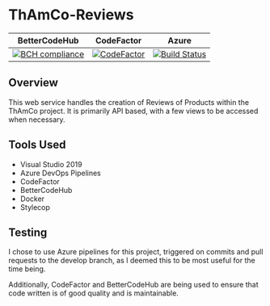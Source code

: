 # ThAmCo-Reviews

| BetterCodeHub                                                                                                                  | CodeFactor                                                                                                                                                          | Azure                                                                                                                                                                                                         |
| ------------------------------------------------------------------------------------------------------------------------------ | ------------------------------------------------------------------------------------------------------------------------------------------------------------------- | ------------------------------------------------------------------------------------------------------------------------------------------------------------------------------------------------------------- |
| [![BCH compliance](https://bettercodehub.com/edge/badge/Don-t-Fail/ThAmCo-Reviews?branch=develop)](https://bettercodehub.com/) | [![CodeFactor](https://www.codefactor.io/repository/github/don-t-fail/thamco-reviews/badge)](https://www.codefactor.io/repository/github/don-t-fail/thamco-reviews) | [![Build Status](https://dev.azure.com/dsc1998/ThAmCo/_apis/build/status/Don-t-Fail.ThAmCo-Reviews?branchName=develop)](https://dev.azure.com/dsc1998/ThAmCo/_build/latest?definitionId=1&branchName=develop) |

## Overview
This web service handles the creation of Reviews of Products within the ThAmCo project. It is primarily API based, with a few views to be accessed when necessary.

## Tools Used
* Visual Studio 2019
* Azure DevOps Pipelines
* CodeFactor
* BetterCodeHub
* Docker
* Stylecop

## Testing
I chose to use Azure pipelines for this project, triggered on commits and pull requests to the develop branch, as I deemed this to be most useful for the time being.

Additionally, CodeFactor and BetterCodeHub are being used to ensure that code written is of good quality and is maintainable.
